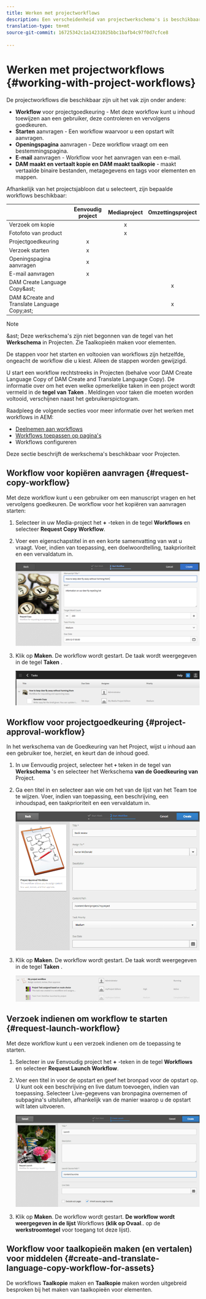 ```yaml
---
title: Werken met projectworkflows
description: Een verscheidenheid van projectwerkschema's is beschikbaar uit de doos.
translation-type: tm+mt
source-git-commit: 16725342c1a14231025bbc1bafb4c97f0d7cfce8

---
```



# Werken met projectworkflows {#working-with-project-workflows}

De projectworkflows die beschikbaar zijn uit het vak zijn onder andere:

* **Workflow** voor projectgoedkeuring - Met deze workflow kunt u inhoud toewijzen aan een gebruiker, deze controleren en vervolgens goedkeuren.
* **Starten** aanvragen - Een workflow waarvoor u een opstart wilt aanvragen.
* **Openingspagina** aanvragen - Deze workflow vraagt om een bestemmingspagina.
* **E-mail** aanvragen - Workflow voor het aanvragen van een e-mail.
* **DAM maakt en vertaalt kopie en DAM maakt taalkopie** - maakt vertaalde binaire bestanden, metagegevens en tags voor elementen en mappen.

Afhankelijk van het projectsjabloon dat u selecteert, zijn bepaalde workflows beschikbaar:

|  | **Eenvoudig project** | **Mediaproject** | **Omzettingsproject** |
|---|:-:|:-:|:-:|
| Verzoek om kopie |  | x |  |
| Fotofoto van product |  | x |  |
| Projectgoedkeuring | x |  |  |
| Verzoek starten | x |  |  |
| Openingspagina aanvragen | x |  |  |
| E-mail aanvragen | x |  |  |
| DAM Create Language Copy&amp;ast; |  |  | x |
| DAM &amp;Create and Translate Language Copy;ast; |  |  | x |

>[!NOTE]
>
> &amp;ast; Deze werkschema&#39;s zijn niet begonnen van de tegel van het **Werkschema** in Projecten. Zie Taalkopieën maken voor elementen.
<!--
>&ast; These workflows are not started from the **Workflow** tile in Projects. See [Creating Language Copies for Assets.](/help/sites-administering/tc-manage.md)
-->

De stappen voor het starten en voltooien van workflows zijn hetzelfde, ongeacht de workflow die u kiest. Alleen de stappen worden gewijzigd.

U start een workflow rechtstreeks in Projecten (behalve voor DAM Create Language Copy of DAM Create and Translate Language Copy). De informatie over om het even welke opmerkelijke taken in een project wordt vermeld in de **tegel van Taken** . Meldingen voor taken die moeten worden voltooid, verschijnen naast het gebruikerspictogram.

Raadpleeg de volgende secties voor meer informatie over het werken met workflows in AEM:

* [Deelnemen aan workflows](/help/sites-cloud/authoring/workflows/participating.md)
* [Workflows toepassen op pagina&#39;s](/help/sites-cloud/authoring/workflows/applying.md)
* Workflows configureren <!--* [Configuring workflows](/help/sites-administering/workflows.md)-->

Deze sectie beschrijft de werkschema&#39;s beschikbaar voor Projecten.

## Workflow voor kopiëren aanvragen {#request-copy-workflow}

Met deze workflow kunt u een gebruiker om een manuscript vragen en het vervolgens goedkeuren. De workflow voor het kopiëren van aanvragen starten:

1. Selecteer in uw Media-project het **+** -teken in de tegel **Workflows** en selecteer **Request Copy Workflow**.
1. Voer een eigenschapstitel in en een korte samenvatting van wat u vraagt. Voer, indien van toepassing, een doelwoordtelling, taakprioriteit en een vervaldatum in.

   ![Kopieerwerkstroom aanvragen](/help/sites-cloud/authoring/assets/projects-request-copy.png)

1. Klik op **Maken**. De workflow wordt gestart. De taak wordt weergegeven in de tegel **Taken** .

   ![Verzoek om kopie toegevoegd](/help/sites-cloud/authoring/assets/projects-request-copy-add.png)

## Workflow voor projectgoedkeuring {#project-approval-workflow}

In het werkschema van de Goedkeuring van het Project, wijst u inhoud aan een gebruiker toe, herziet, en keurt dan de inhoud goed.

1. In uw Eenvoudig project, selecteer het **`+`** teken in de tegel van **Werkschema** &#39;s en selecteer het Werkschema **van de Goedkeuring van** Project.
1. Ga een titel in en selecteer aan wie om het van de lijst van het Team toe te wijzen. Voer, indien van toepassing, een beschrijving, een inhoudspad, een taakprioriteit en een vervaldatum in.

   ![Goedkeuring aanvragen](/help/sites-cloud/authoring/assets/projects-approval.png)

1. Klik op **Maken**. De workflow wordt gestart. De taak wordt weergegeven in de tegel **Taken** .

   ![Goedkeuring aanvragen](/help/sites-cloud/authoring/assets/projects-approval-add.png)

## Verzoek indienen om workflow te starten {#request-launch-workflow}

Met deze workflow kunt u een verzoek indienen om de toepassing te starten.

1. Selecteer in uw Eenvoudig project het **+** -teken in de tegel **Workflows** en selecteer **Request Launch Workflow**.
1. Voer een titel in voor de opstart en geef het bronpad voor de opstart op. U kunt ook een beschrijving en live datum toevoegen, indien van toepassing. Selecteer Live-gegevens van bronpagina overnemen of subpagina&#39;s uitsluiten, afhankelijk van de manier waarop u de opstart wilt laten uitvoeren.

   ![Verzoek starten](/help/sites-cloud/authoring/assets/projects-request-launch.png)

1. Klik op **Maken**. De workflow wordt gestart. **De workflow wordt weergegeven in de lijst** Workflows **(klik op Ovaal**.. op de **werkstroomtegel** voor toegang tot deze lijst).

## Workflow voor taalkopieën maken (en vertalen) voor middelen {#create-and-translate-language-copy-workflow-for-assets}

De workflows **Taalkopie** maken en **Taalkopie** maken worden uitgebreid besproken bij het maken van taalkopieën voor elementen.
